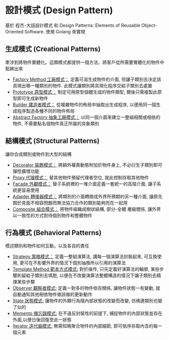 # 設計模式 (Design Pattern)

基於 程杰-大話設計模式 和 Design Patterns: Elements of Reusable Object-Oriented Software. 
使用 Golang 來實現

## 生成模式 (Creational Patterns)
牽涉到將物件實體化。這類模式都提供一個方法，將客戶從所需要實體化的物件中鬆綁出來
* [Factory Method 工廠模式：](https://github.com/kimi0230/DesignPatternGolang/tree/master/FactoryMethod) 定義可滋生成物件的介面, 但讓子類別去決定該具現出哪一種類別的物件. 此模式讓類別將具現化程序交給子類別去處置
* [Prototype 原型模式：](https://github.com/kimi0230/DesignPatternGolang/tree/master/Prototype) 制定可用原型個體生成的物件類型, 爾後只需複製此原型即可生成新物件
* [Builder 建造者模式：](https://github.com/kimi0230/DesignPatternGolang/tree/master/Builder) 從複雜物件的佈局中抽取出生成程序, 以便用同一個生成程序製造各種不同的物件佈局
* [Abstract Factory 抽象工廠模式：](https://github.com/kimi0230/DesignPatternGolang/tree/master/AbstractFactory) 以同一個介面來建立一整組相關或相依的物件, 不需要點名個物件真正所屬的具象類別

## 結構模式 (Structural Patterns)
讓你合成類別或物件到大型的結構
* [Decorator 裝飾模式：](https://github.com/kimi0230/DesignPatternGolang/tree/master/Decorator) 將額外權責動態附加於物件身上, 不必衍生子類別即可彈性擴增功能
* [Proxy 代理模式：](https://github.com/kimi0230/DesignPatternGolang/tree/master/Proxy) 替其他物件預留代理者空位, 就此控制存取其他物件
* [Facade 外觀模式：](https://github.com/kimi0230/DesignPatternGolang/tree/master/Facade) 替子系統裡的一堆介面定義一套統一的高階介面, 讓子系統更容易使用
* [Adapter 轉接器模式：](https://github.com/kimi0230/DesignPatternGolang/tree/master/Adapter) 將類別的介面轉換成外界所預期的另一種介面, 讓原先囿於見面不相容問題而無法協力合作的類別能夠兜在一起用
* [Composite 組合模式：](https://github.com/kimi0230/DesignPatternGolang/tree/master/Composite) 將物件組織成樹狀結構, 部分-全體 層級關係, 讓外界以一致性的方式對待個別物件和整體物件

## 行為模式 (Behavioral Patterns)
模述類別和物件如何互動，以及各自的責任
* [Strategy 策略模式：](https://github.com/kimi0230/DesignPatternGolang/tree/master/Strategy) 定義一整組演算法, 講每一個演算法封裝起來, 可互換使用, 更可在不影響外界的情況下個別抽換所以引用的演算法
* [Template Method 範本方式模式:](https://github.com/kimi0230/DesignPatternGolang/tree/master/TemplateMethod) 對於操作, 只先定義好演算法的輪廓, 某些步驟則留給子類別去填飽, 以便在不改變演算法整體構造的情況下讓子類別去精煉某些步驟
* [Observer 觀察者模式:](https://github.com/kimi0230/DesignPatternGolang/tree/master/Observer) 定義一對多的物件依存關係, 讓物件狀態一有變動, 就自動通知其他相依物件做該做的更新動作
* [State 狀態模式:](https://github.com/kimi0230/DesignPatternGolang/tree/master/State) 讓物件的外顯行為隨內部狀態的改變而改變, 彷彿連類別也變了似的
* [Memento 備忘錄模式:](https://github.com/kimi0230/DesignPatternGolang/tree/master/Memento) 在不違反封裝性的前提下, 捕捉物件的內部狀態並存在外面,以便日後回復至此一狀態
* [Iterator 迭代器模式:](https://github.com/kimi0230/DesignPatternGolang/tree/master/Iterator) 無需知曉聚合物件的內部細節, 即可依序存取內含的每一個元素